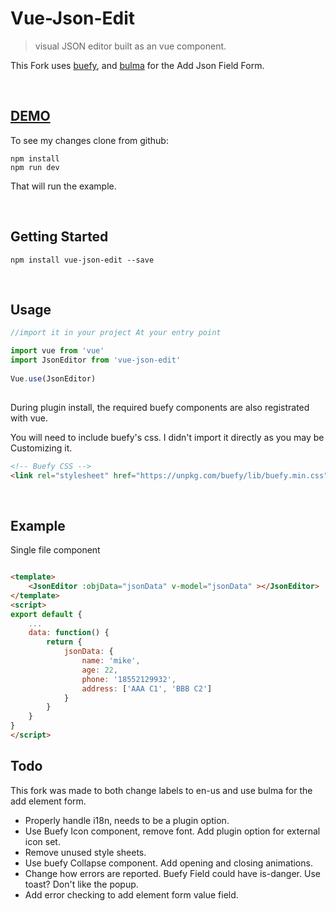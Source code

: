 # Vue-Json-Edit

> visual JSON editor built as an vue component. 

This Fork uses [buefy](https://buefy.github.io), and [bulma](https://bulma.io) for the Add Json Field Form.

</br>


## **[DEMO](http://jinkin1995.github.io/vue-json-edit)**

To see my changes clone from github:

```
npm install
npm run dev
```

That will run the example.

</br>


## Getting Started
```
npm install vue-json-edit --save
```

</br>


## Usage

``` javascript
//import it in your project At your entry point

import vue from 'vue'
import JsonEditor from 'vue-json-edit'
  
Vue.use(JsonEditor)
  
```

During plugin install, the required buefy components are also registrated with vue. 

You will need to include buefy's css. I didn't import it directly as you may be Customizing it.

``` html
<!-- Buefy CSS -->
<link rel="stylesheet" href="https://unpkg.com/buefy/lib/buefy.min.css">
```
</br>

## Example
Single file component
``` html

<template>
    <JsonEditor :objData="jsonData" v-model="jsonData" ></JsonEditor>
</template>
<script>
export default {
    ...
    data: function() {
        return {
            jsonData: {
                name: 'mike',
                age: 22,
                phone: '18552129932',
                address: ['AAA C1', 'BBB C2']
            }
        }
    }
}
</script> 

```

## Todo

This fork was made to both change labels to en-us and use bulma for the add element form.

* Properly handle i18n, needs to be a plugin option.
* Use Buefy Icon component, remove font. Add plugin option for external icon set.  
* Remove unused style sheets.
* Use buefy Collapse component. Add opening and closing animations.
* Change how errors are reported. Buefy Field could have is-danger. Use toast? Don't like the popup.
* Add error checking to add element form value field. 